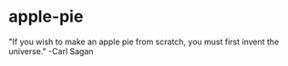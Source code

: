 # apple-pie
"If you wish to make an apple pie from scratch, you must first invent the universe." -Carl Sagan
